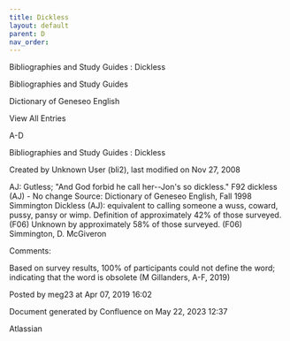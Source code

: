 ```yaml
---
title: Dickless
layout: default
parent: D
nav_order:
---
```


Bibliographies and Study Guides : Dickless

Bibliographies and Study Guides

Dictionary of Geneseo English

View All Entries

A-D

Bibliographies and Study Guides : Dickless

Created by  Unknown User (bli2), last modified on Nov 27, 2008

AJ: Gutless; &quot;And God forbid he call her--Jon's so dickless.&quot; F92 dickless (AJ) - No change Source: Dictionary of Geneseo English, Fall 1998 Simmington Dickless (AJ): equivalent to calling someone a wuss, coward, pussy, pansy or wimp. Definition of approximately 42% of those surveyed. (F06) Unknown by approximately 58% of those surveyed. (F06) Simmington, D. McGiveron

Comments:

Based on survey results, 100% of participants could not define the word; indicating that the word is obsolete (M Gillanders, A-F, 2019)

Posted by meg23 at Apr 07, 2019 16:02

Document generated by Confluence on May 22, 2023 12:37

Atlassian
